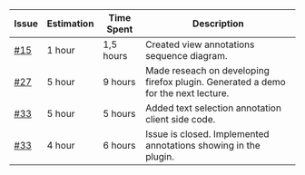 | Issue              | Estimation          | Time Spent          | Description                                              |
|--------------------|---------------------|---------------------|----------------------------------------------------------|
|  <a href="https://github.com/swe574-group2/swe574/issues/15">#15</a>                | 1 hour          | 1,5 hours         | Created view annotations sequence diagram.|
|   <a href="https://github.com/swe574-group2/swe574/issues/27">#27</a>                | 5 hour          | 9 hours         | Made reseach on developing firefox plugin. Generated a demo for the next lecture. |
|   <a href="https://github.com/swe574-group2/swe574/issues/33">#33</a>                | 5 hour          | 5 hours         | Added text selection annotation client side code. |
|   <a href="https://github.com/swe574-group2/swe574/issues/33">#33</a>                | 4 hour          | 6 hours         | Issue is closed. Implemented annotations showing in the plugin. |